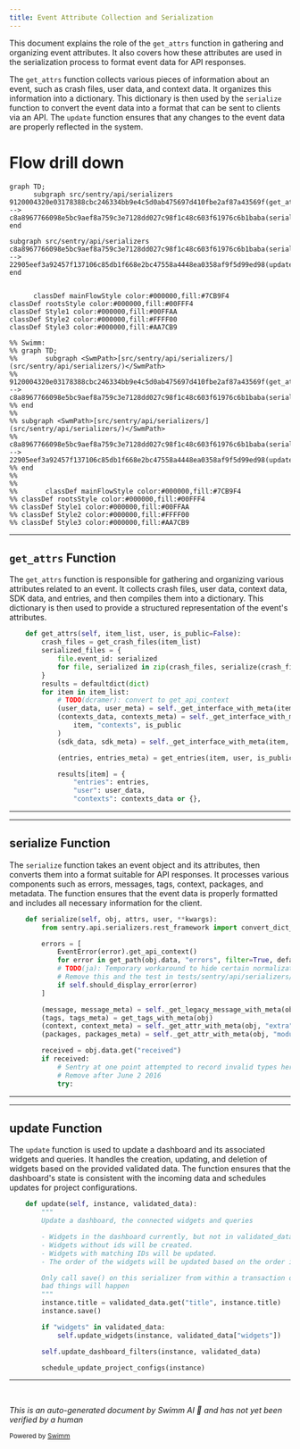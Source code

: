 ```yaml
---
title: Event Attribute Collection and Serialization
---
```

This document explains the role of the <SwmToken path="src/sentry/api/serializers/models/event.py" pos="176:3:3" line-data="    def get_attrs(self, item_list, user, is_public=False):">`get_attrs`</SwmToken> function in gathering and organizing event attributes. It also covers how these attributes are used in the serialization process to format event data for API responses.

The <SwmToken path="src/sentry/api/serializers/models/event.py" pos="176:3:3" line-data="    def get_attrs(self, item_list, user, is_public=False):">`get_attrs`</SwmToken> function collects various pieces of information about an event, such as crash files, user data, and context data. It organizes this information into a dictionary. This dictionary is then used by the <SwmToken path="src/sentry/api/serializers/models/event.py" pos="180:15:15" line-data="            for file, serialized in zip(crash_files, serialize(crash_files, user=user))">`serialize`</SwmToken> function to convert the event data into a format that can be sent to clients via an API. The <SwmToken path="src/sentry/api/serializers/rest_framework/dashboard.py" pos="565:3:3" line-data="    def update(self, instance, validated_data):">`update`</SwmToken> function ensures that any changes to the event data are properly reflected in the system.

# Flow drill down

```mermaid
graph TD;
      subgraph src/sentry/api/serializers
9120004320e03178388cbc246334bb9e4c5d0ab475697d410fbe2af87a43569f(get_attrs):::mainFlowStyle --> c8a8967766098e5bc9aef8a759c3e7128dd027c98f1c48c603f61976c6b1baba(serialize):::mainFlowStyle
end

subgraph src/sentry/api/serializers
c8a8967766098e5bc9aef8a759c3e7128dd027c98f1c48c603f61976c6b1baba(serialize):::mainFlowStyle --> 22905eef3a92457f137106c85db1f668e2bc47558a4448ea0358af9f5d99ed98(update):::mainFlowStyle
end


      classDef mainFlowStyle color:#000000,fill:#7CB9F4
classDef rootsStyle color:#000000,fill:#00FFF4
classDef Style1 color:#000000,fill:#00FFAA
classDef Style2 color:#000000,fill:#FFFF00
classDef Style3 color:#000000,fill:#AA7CB9

%% Swimm:
%% graph TD;
%%       subgraph <SwmPath>[src/sentry/api/serializers/](src/sentry/api/serializers/)</SwmPath>
%% 9120004320e03178388cbc246334bb9e4c5d0ab475697d410fbe2af87a43569f(get_attrs):::mainFlowStyle --> c8a8967766098e5bc9aef8a759c3e7128dd027c98f1c48c603f61976c6b1baba(serialize):::mainFlowStyle
%% end
%% 
%% subgraph <SwmPath>[src/sentry/api/serializers/](src/sentry/api/serializers/)</SwmPath>
%% c8a8967766098e5bc9aef8a759c3e7128dd027c98f1c48c603f61976c6b1baba(serialize):::mainFlowStyle --> 22905eef3a92457f137106c85db1f668e2bc47558a4448ea0358af9f5d99ed98(update):::mainFlowStyle
%% end
%% 
%% 
%%       classDef mainFlowStyle color:#000000,fill:#7CB9F4
%% classDef rootsStyle color:#000000,fill:#00FFF4
%% classDef Style1 color:#000000,fill:#00FFAA
%% classDef Style2 color:#000000,fill:#FFFF00
%% classDef Style3 color:#000000,fill:#AA7CB9
```

<SwmSnippet path="/src/sentry/api/serializers/models/event.py" line="176">

---

## <SwmToken path="src/sentry/api/serializers/models/event.py" pos="176:3:3" line-data="    def get_attrs(self, item_list, user, is_public=False):">`get_attrs`</SwmToken> Function

The <SwmToken path="src/sentry/api/serializers/models/event.py" pos="176:3:3" line-data="    def get_attrs(self, item_list, user, is_public=False):">`get_attrs`</SwmToken> function is responsible for gathering and organizing various attributes related to an event. It collects crash files, user data, context data, SDK data, and entries, and then compiles them into a dictionary. This dictionary is then used to provide a structured representation of the event's attributes.

```python
    def get_attrs(self, item_list, user, is_public=False):
        crash_files = get_crash_files(item_list)
        serialized_files = {
            file.event_id: serialized
            for file, serialized in zip(crash_files, serialize(crash_files, user=user))
        }
        results = defaultdict(dict)
        for item in item_list:
            # TODO(dcramer): convert to get_api_context
            (user_data, user_meta) = self._get_interface_with_meta(item, "user", is_public)
            (contexts_data, contexts_meta) = self._get_interface_with_meta(
                item, "contexts", is_public
            )
            (sdk_data, sdk_meta) = self._get_interface_with_meta(item, "sdk", is_public)

            (entries, entries_meta) = get_entries(item, user, is_public=is_public)

            results[item] = {
                "entries": entries,
                "user": user_data,
                "contexts": contexts_data or {},
```

---

</SwmSnippet>

<SwmSnippet path="/src/sentry/api/serializers/models/event.py" line="220">

---

## serialize Function

The <SwmToken path="src/sentry/api/serializers/models/event.py" pos="220:3:3" line-data="    def serialize(self, obj, attrs, user, **kwargs):">`serialize`</SwmToken> function takes an event object and its attributes, then converts them into a format suitable for API responses. It processes various components such as errors, messages, tags, context, packages, and metadata. The function ensures that the event data is properly formatted and includes all necessary information for the client.

```python
    def serialize(self, obj, attrs, user, **kwargs):
        from sentry.api.serializers.rest_framework import convert_dict_key_case, snake_to_camel_case

        errors = [
            EventError(error).get_api_context()
            for error in get_path(obj.data, "errors", filter=True, default=())
            # TODO(ja): Temporary workaround to hide certain normalization errors.
            # Remove this and the test in tests/sentry/api/serializers/test_event.py
            if self.should_display_error(error)
        ]

        (message, message_meta) = self._get_legacy_message_with_meta(obj)
        (tags, tags_meta) = get_tags_with_meta(obj)
        (context, context_meta) = self._get_attr_with_meta(obj, "extra", {})
        (packages, packages_meta) = self._get_attr_with_meta(obj, "modules", {})

        received = obj.data.get("received")
        if received:
            # Sentry at one point attempted to record invalid types here.
            # Remove after June 2 2016
            try:
```

---

</SwmSnippet>

<SwmSnippet path="/src/sentry/api/serializers/rest_framework/dashboard.py" line="565">

---

## update Function

The <SwmToken path="src/sentry/api/serializers/rest_framework/dashboard.py" pos="565:3:3" line-data="    def update(self, instance, validated_data):">`update`</SwmToken> function is used to update a dashboard and its associated widgets and queries. It handles the creation, updating, and deletion of widgets based on the provided validated data. The function ensures that the dashboard's state is consistent with the incoming data and schedules updates for project configurations.

```python
    def update(self, instance, validated_data):
        """
        Update a dashboard, the connected widgets and queries

        - Widgets in the dashboard currently, but not in validated_data will be removed.
        - Widgets without ids will be created.
        - Widgets with matching IDs will be updated.
        - The order of the widgets will be updated based on the order in the request data.

        Only call save() on this serializer from within a transaction or
        bad things will happen
        """
        instance.title = validated_data.get("title", instance.title)
        instance.save()

        if "widgets" in validated_data:
            self.update_widgets(instance, validated_data["widgets"])

        self.update_dashboard_filters(instance, validated_data)

        schedule_update_project_configs(instance)
```

---

</SwmSnippet>

&nbsp;

*This is an auto-generated document by Swimm AI 🌊 and has not yet been verified by a human*

<SwmMeta version="3.0.0" repo-id="Z2l0aHViJTNBJTNBc2VudHJ5LWRlbW8tMSUzQSUzQVN3aW1tLURlbW8=" repo-name="sentry-demo-1" doc-type="flows"><sup>Powered by [Swimm](/)</sup></SwmMeta>
